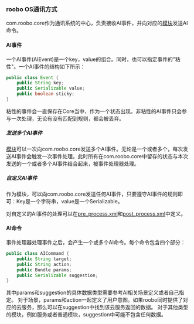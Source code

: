 ### roobo OS通讯方式

com.roobo.core作为通讯系统的中心，负责接收AI事件，并向对应的[模块](module.md)发送AI命令。

#### AI事件
一个AI事件(AIEvent)是一个key，value的组合。同时，也可以指定事件的"粘性"。一个AI事件的结构如下所示：
```java
public class Event {
    public String key;
    public Serializable value;
    public boolean sticky;
}
```
粘性的事件会一直保存在Core当中，作为一个状态出现。非粘性的AI事件只会参与一次处理，无论有没有匹配到规则，都会被丢弃。

##### 发送多个AI事件
[模块](module.md)可以一次向com.roobo.core发送多个AI事件。无论是一个或者多个，每次发送AI事件会触发一次事件处理。此时所有在com.roobo.core中留存的状态与本次发送的一个或者多个AI事件结合起来，被事件处理器处理。
##### 自定义AI事件
作为模块，可以向com.roobo.core发送任何AI事件，只要遵守AI事件的规则即可：Key是一个字符串，value是一个Serializable。

对自定义的AI事件的处理可以在[pre_process.xml](processor_rules.md)和[post_process.xml](processor_rules.md)中定义。

#### AI命令
事件处理器处理事件之后，会产生一个或多个AI命令。每个命令包含四个部分：
```java
public class AICommand {
    public String target;
    public String action;
    public Bundle params;
    public Serializable suggestion;
}
```
其中params和suggestion的具体数据类型需要参考AI相关场景定义或者自己指定。
对于场景，params和action一起定义了用户意图。如果roobo同时提供了对应的云服务，那么可以在suggestion中找到该云服务返回的数据。
对于其他类型的模块，例如服务或者普通模块，suggestion中可能不包含任何数据。
